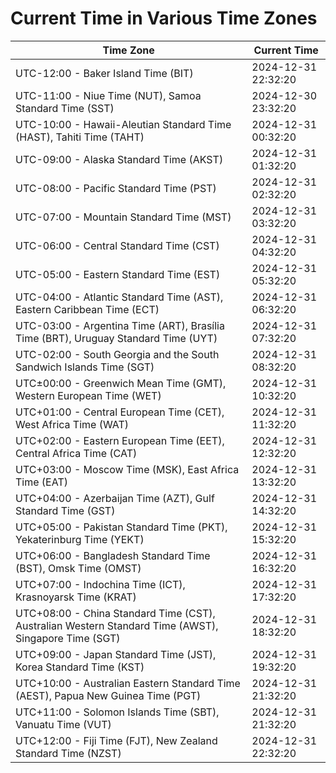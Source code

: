 # Current Time in Various Time Zones

| Time Zone | Current Time |
|-----------|--------------|
| UTC-12:00 - Baker Island Time (BIT) | 2024-12-31 22:32:20 |
| UTC-11:00 - Niue Time (NUT), Samoa Standard Time (SST) | 2024-12-30 23:32:20 |
| UTC-10:00 - Hawaii-Aleutian Standard Time (HAST), Tahiti Time (TAHT) | 2024-12-31 00:32:20 |
| UTC-09:00 - Alaska Standard Time (AKST) | 2024-12-31 01:32:20 |
| UTC-08:00 - Pacific Standard Time (PST) | 2024-12-31 02:32:20 |
| UTC-07:00 - Mountain Standard Time (MST) | 2024-12-31 03:32:20 |
| UTC-06:00 - Central Standard Time (CST) | 2024-12-31 04:32:20 |
| UTC-05:00 - Eastern Standard Time (EST) | 2024-12-31 05:32:20 |
| UTC-04:00 - Atlantic Standard Time (AST), Eastern Caribbean Time (ECT) | 2024-12-31 06:32:20 |
| UTC-03:00 - Argentina Time (ART), Brasília Time (BRT), Uruguay Standard Time (UYT) | 2024-12-31 07:32:20 |
| UTC-02:00 - South Georgia and the South Sandwich Islands Time (SGT) | 2024-12-31 08:32:20 |
| UTC±00:00 - Greenwich Mean Time (GMT), Western European Time (WET) | 2024-12-31 10:32:20 |
| UTC+01:00 - Central European Time (CET), West Africa Time (WAT) | 2024-12-31 11:32:20 |
| UTC+02:00 - Eastern European Time (EET), Central Africa Time (CAT) | 2024-12-31 12:32:20 |
| UTC+03:00 - Moscow Time (MSK), East Africa Time (EAT) | 2024-12-31 13:32:20 |
| UTC+04:00 - Azerbaijan Time (AZT), Gulf Standard Time (GST) | 2024-12-31 14:32:20 |
| UTC+05:00 - Pakistan Standard Time (PKT), Yekaterinburg Time (YEKT) | 2024-12-31 15:32:20 |
| UTC+06:00 - Bangladesh Standard Time (BST), Omsk Time (OMST) | 2024-12-31 16:32:20 |
| UTC+07:00 - Indochina Time (ICT), Krasnoyarsk Time (KRAT) | 2024-12-31 17:32:20 |
| UTC+08:00 - China Standard Time (CST), Australian Western Standard Time (AWST), Singapore Time (SGT) | 2024-12-31 18:32:20 |
| UTC+09:00 - Japan Standard Time (JST), Korea Standard Time (KST) | 2024-12-31 19:32:20 |
| UTC+10:00 - Australian Eastern Standard Time (AEST), Papua New Guinea Time (PGT) | 2024-12-31 21:32:20 |
| UTC+11:00 - Solomon Islands Time (SBT), Vanuatu Time (VUT) | 2024-12-31 21:32:20 |
| UTC+12:00 - Fiji Time (FJT), New Zealand Standard Time (NZST) | 2024-12-31 22:32:20 |
